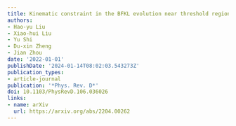 ```yaml
---
title: Kinematic constraint in the BFKL evolution near threshold region
authors:
- Hao-yu Liu
- Xiao-hui Liu
- Yu Shi
- Du-xin Zheng
- Jian Zhou
date: '2022-01-01'
publishDate: '2024-01-14T08:02:03.543273Z'
publication_types:
- article-journal
publication: '*Phys. Rev. D*'
doi: 10.1103/PhysRevD.106.036026
links:
- name: arXiv
  url: https://arxiv.org/abs/2204.00262
---
```

